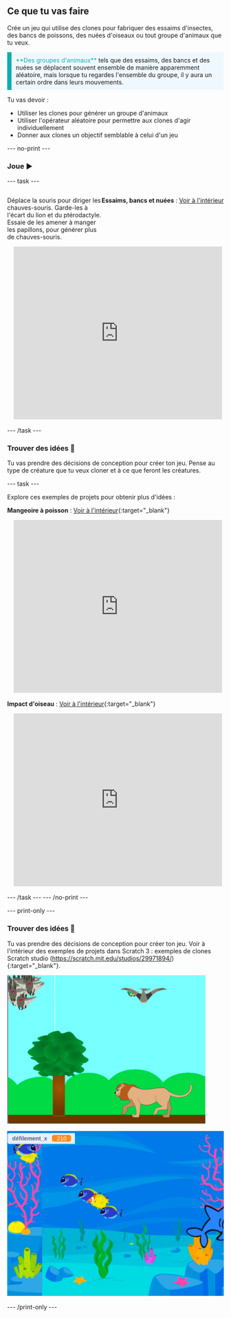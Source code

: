 ## Ce que tu vas faire

Crée un jeu qui utilise des clones pour fabriquer des essaims d'insectes, des bancs de poissons, des nuées d'oiseaux ou tout groupe d'animaux que tu veux.

<p style="border-left: solid; border-width:10px; border-color: #0faeb0; background-color: aliceblue; padding: 10px;">
<span style="color: #0faeb0">**Des groupes d'animaux**</span> tels que des essaims, des bancs et des nuées se déplacent souvent ensemble de manière apparemment aléatoire, mais lorsque tu regardes l'ensemble du groupe, il y aura un certain ordre dans leurs mouvements.
</p>

Tu vas devoir :
+ Utiliser les clones pour générer un groupe d'animaux
+ Utiliser l'opérateur aléatoire pour permettre aux clones d'agir individuellement
+ Donner aux clones un objectif semblable à celui d'un jeu

--- no-print ---

### Joue ▶️

--- task ---

<div style="display: flex; flex-wrap: wrap">
<div style="flex-basis: 175px; flex-grow: 1">  

Déplace la souris pour diriger les chauves-souris. Garde-les à l'écart du lion et du ptérodactyle. Essaie de les amener à manger les papillons, pour générer plus de chauves-souris.

</div>


**Essaims, bancs et nuées** : [Voir à l'intérieur](https://scratch.mit.edu/projects/883413400/editor)
<div class="scratch-preview" style="margin-left: 15px;">
<iframe src="https://scratch.mit.edu/projects/883413400/embed" allowtransparency="true" width="485" height="402" frameborder="0" scrolling="no" allowfullscreen></iframe>
</div>

</div>

--- /task ---

### Trouver des idées 💭

Tu vas prendre des décisions de conception pour créer ton jeu. Pense au type de créature que tu veux cloner et à ce que feront les créatures.

--- task ---

Explore ces exemples de projets pour obtenir plus d'idées :

**Mangeoire à poisson** : [Voir à l'intérieur](https://scratch.mit.edu/projects/878853657/editor){:target="_blank"}
<div class="scratch-preview" style="margin-left: 15px;">
<iframe src="https://scratch.mit.edu/projects/878853657/embed" allowtransparency="true" width="485" height="402" frameborder="0" scrolling="no" allowfullscreen></iframe>
</div>

**Impact d'oiseau** : [Voir à l'intérieur](https://scratch.mit.edu/projects/878819197/editor){:target="_blank"}
<div class="scratch-preview" style="margin-left: 15px;">
<iframe src="https://scratch.mit.edu/projects/878819197/embed" allowtransparency="true" width="485" height="402" frameborder="0" scrolling="no" allowfullscreen></iframe>
</div>

--- /task ---
--- /no-print ---

--- print-only ---

### Trouver des idées 💭

Tu vas prendre des décisions de conception pour créer ton jeu. Voir à l'intérieur des exemples de projets dans Scratch 3 : exemples de clones Scratch studio (https://scratch.mit.edu/studios/29971894/){:target="_blank"}.

![Exemple du projet essaims, bancs et nuées](images/swarms_bats.png)

![Exemple de projet de mangeoire à poissons](images/swarms_fish.png)

--- /print-only ---




